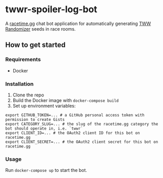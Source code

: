 # twwr-spoiler-log-bot

A [racetime.gg](https://racetime.gg) chat bot application for automatically 
generating [TWW Randomizer](https://github.com/LagoLunatic/wwrando) seeds in race rooms.

## How to get started

### Requirements

* Docker

### Installation

1. Clone the repo
2. Build the Docker image with `docker-compose build`
3. Set up environment variables:
```
export GITHUB_TOKEN=... # a GitHub personal access token with permission to create Gists
export CATEGORY_SLUG=... # the slug of the racetime.gg category the bot should operate in, i.e. `twwr`
export CLIENT_ID=... # the OAuth2 client ID for this bot on racetime.gg
export CLIENT_SECRET=... # the OAuth2 client secret for this bot on racetime.gg
```

### Usage

Run `docker-compose up` to start the bot.
